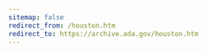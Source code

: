 ```yaml
---
sitemap: false 
redirect_from: /houston.htm 
redirect_to: https://archive.ada.gov/houston.htm 
---
```

